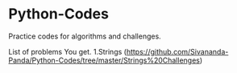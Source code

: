 # Python-Codes
Practice codes for algorithms and challenges.

List of problems You get.
1.Strings
(https://github.com/Sivananda-Panda/Python-Codes/tree/master/Strings%20Challenges)
